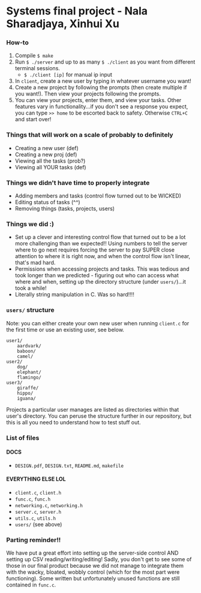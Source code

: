 # Systems final project - Nala Sharadjaya, Xinhui Xu

### How-to
1. Compile
`$ make`
1. Run `$ ./server` and up to as many `$ ./client` as you want from different terminal sessions.
	- `$ ./client [ip]` for manual ip input 
2. In `client`, create a new user by typing in whatever username you want!
3. Create a new project by following the prompts (then create multiple if you want!). Then view your projects following the prompts.
4. You can view your projects, enter them, and view your tasks. Other features vary in functionality...if you don't see a response you expect, you can type `>> home` to be escorted back to safety. Otherwise `CTRL+C` and start over!

### Things that will work on a scale of probably to definitely
* Creating a new user (def)
* Creating a new proj (def)
* Viewing all the tasks (prob?)
* Viewing all YOUR tasks (def)

### Things we didn't have time to properly integrate
* Adding members and tasks (control flow turned out to be WICKED)
* Editing status of tasks (^^)
* Removing things (tasks, projects, users)

### Things we did :)
* Set up a clever and interesting control flow that turned out to be a lot more challenging than we expected!! Using numbers to tell the server where to go next requires forcing the server to pay SUPER close attention to where it is right now, and when the control flow isn't linear, that's mad hard.
* Permissions when accessing projects and tasks. This was tedious and took longer than we predicted - figuring out who can access what where and when, setting up the directory structure (under `users/`)...it took a while!
* Literally string manipulation in C. Was so hard!!!!

### `users/` structure

Note: you can either create your own new user when running `client.c` for the first time or use an existing user, see below.

```
user1/
	aardvark/
	baboon/
	camel/
user2/
	dog/
	elephant/
	flamingo/	
user3/
	giraffe/
	hippo/
	iguana/
```

Projects a particular user manages are listed as directories within that user's directory. You can peruse the structure further in our repository, but this is all you need to understand how to test stuff out.

### List of files

#### DOCS
* `DESIGN.pdf`, `DESIGN.txt`, `README.md`, `makefile`

#### EVERYTHING ELSE LOL
* `client.c`, `client.h`
* `func.c`, `func.h`
* `networking.c`, `networking.h`
* `server.c`, `server.h`
* `utils.c`, `utils.h`
* `users/` (see above)

### Parting reminder!!

We have put a great effort into setting up the server-side control AND setting up CSV reading/writing/editing! Sadly, you don't get to see some of those in our final product because we did not manage to integrate them with the wacky, bloated, wobbly control (which for the most part were functioning). Some written but unfortunately unused functions are still contained in `func.c`.

